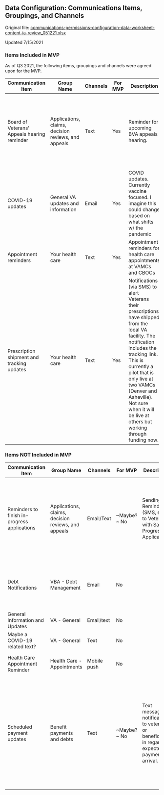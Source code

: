 ## Data Configuration: Communications Items, Groupings, and Channels

Original file: [communications-permissions-configuration-data-worksheet-content-ia-review_051221.xlsx](https://github.com/department-of-veterans-affairs/va.gov-team/files/6778504/communications-permissions-configuration-data-worksheet-content-ia-review_051221.xlsx)

Updated 7/15/2021

### Items Included in MVP
As of Q3 2021, the following items, groupings and channels were agreed upon for the MVP.

| Communication Item | Group Name | Channels | For MVP | Description | Notes/Open questions|
|--------------------|------------|----------|---------|-------------|---------------------|
| Board of Veterans’ Appeals hearing reminder |	Applications, claims, decision reviews, and appeals | Text | Yes | Reminder for upcoming BVA appeals hearing. | These were live but have been disabled because of the pandemic. Not sure when these will get turned back on | Not sure when these will get turned back on |
|COVID-19 updates | General VA updates and information | Email | Yes | COVID updates. Currently vaccine focused.  I imagine this could change based on what shifts w/ the pandemic | Previously called “Keep me informed” |
| Appointment reminders | Your health care |Text | Yes | Appointment reminders for health care appointments at VAMCs and CBOCs |   |
| Prescription shipment and tracking updates |	Your health care | Text | Yes |  Notifications (via SMS) to alert Veterans their prescriptions have shipped from the local VA facility.  The notification includes the tracking link.  This is currently a pilot that is only live at two VAMCs (Denver and Asheville). Not sure when it will be live at others but working through funding now. | Only show this to people registered at participating facilities |


### Items NOT Included in MVP
| Communication Item | Group Name | Channels | For MVP | Description | Notes/Open questions|
|--------------------|------------|----------|---------|-------------|---------------------|
|Reminders to finish in-progress applications| Applications, claims, decision reviews, and appeals|	Email/Text | ~Maybe?~	No | Sending Reminders (SMS, email) to Veterans with Save in Progress Applications| Assumption: content in emails/texts would be the same.                      **UPDATE**   As of 7/8, we determined with VA Notify that it's unlikely this would be ready/available for MVP |
| Debt Notifications | 	VBA - Debt Management |	Email	| No |  | Not including this since it’s a transactional message; something automatically sent from the call center|
| General Information and Updates |	VA - General | Email/text	| No |	 | Not including per Paras |
| Maybe a COVID-19 related text? | VA - General | Text | No |   | Not including per Paras |
| Health Care Appointment Reminder | Health Care - Appointments |	Mobile push	| No |   | Not including push notifications at this time|
| Scheduled payment updates |	Benefit payments and debts | Text	| ~Maybe?~ No | Text message notification to veterans or beneficiaries in regards  to expected payment arrival. | This is an email that the comp & pen team wants to send when someone is scheduled to receive a payment.   **UPDATE** As of 7/8, we determined with VA Notify that it's unlikely this would be ready/available for MVP  | 
